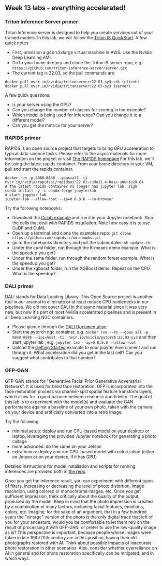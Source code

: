 ## Week 13 labs - everything accelerated!

### Triton Inference Server primer
Triton Inference server is designed to help you create services out of your trained models.  In this lab, we will follow the [Triton IS QuickStart](https://github.com/triton-inference-server/server/blob/main/docs/quickstart.md). A few quick notes:
* First, provision a g4dn.2xlarge virtual machine in AWS. Use the Nvidia Deep Learning AMI.
* Go to your home diretory and clone the Triton IS server repo, e.g. ```https://github.com/triton-inference-server/server.git```
* The current tag is 22.03, so the pull commands are:
```
docker pull nvcr.io/nvidia/tritonserver:22.03-py3-sdk (client)
docker pull nvcr.io/nvidia/tritonserver:22.03-py3 (server)
```
A few quick questions:
* is your server using the GPU?
* Can you change the number of classes for scoring in the example?
* Which model is being used for inference? Can you change it to a different model?
* Can you get the metrics for your server?

### RAPIDS primer
RAPIDS is an open source project that targets to bring GPU acceleration to typical data science tasks.  Please refer to the async materials for more information on the project or visit [The RAPIDS homepage](https://rapids.ai/)
For this lab, we'll be using the latest rapids container. From your home directory in your VM, pull and start the rapids container.
```
docker run -p 8888:8888 --gpus=all -ti nvcr.io/nvidia/rapidsai/rapidsai:22.02-cuda11.4-base-ubuntu20.04 
# the latest rapids container no longer has jupyter lab, sigh
conda install -y -c conda-forge jupyterlab
# start jupyter lab
jupyter-lab --allow-root --ip=0.0.0.0 --no-browser
```
Try the following notebooks:
* Download the [Colab example](https://colab.research.google.com/drive/1rY7Ln6rEE1pOlfSHCYOVaqt8OvDO35J0#forceEdit=true&offline=true&sandboxMode=true) and run it in your Jupyter notebook.  Skip the cells that deal with RAPIDS installation. Note how easy it is to use CuDF and CuML
* Open up a terminal and clone the examples repo: `git clone https://github.com/rapidsai/notebooks.git`
* go to the notebooks directory and pull the submodules: `sh update.sh`
* Under the cuml folder, run through the K-means demo example. What is the speedup you get?
* Under the same folder, run through the random forest example.  What is the speedup you get?
* Under the xgboost folder, run the XGBoost demo. Repeat on the CPU. What is the speedup?

### DALI primer
DALI stands for Data Loading Library.  This Open Source project is another tool in our arsenal to eliminate or at least reduce CPU bottlenecks in our pipelines.  We did not cover DALI in the async material since it was very new, but now it's part of most Nvidia accelerated pipelines and is present in all Deep Learning NGC containers.

* Please glance through the [DALI Documentation](https://docs.nvidia.com/deeplearning/dali/user-guide/docs/index.html)
* Start the pytorch ngc container, e.g. ```docker run --rm --gpus all -p 8888:8888 --ipc=host -ti  nvcr.io/nvidia/pytorch:22.03-py3``` and then start jupyter lab , e.g. ```jupyter lab --ip=0.0.0.0 --allow-root```
* Upload the [Getting Started](getting_started_dali.ipynb) example to your jupyter environment and run through it. What acceleration did you get in the last cell? Can you suggest what contributes to that number?

### GFP-GAN 
GFP-GAN stands for "Generative Facial Prior Generative Adversarial Network". It is used for blind face restoration. GFP is incorporated into the face restoration process via channel-split spatial feature transform layers, which allow for a good balance between realness and fidelity. The goal of this lab is to experiment with the model(s) and evaluate the GAN performance against a baseline of your own photo, taken with the camera on your device and artificially converted into a retro image. 

Try the following:
* minimal setup: deploy and run CPU-based model on your desktop or laptop, levaraging the provided Jupyter notebook for generating a photo collage
* more advanced: do the same on your Jetson 
* extra bonus: deploy and run GPU-based model with colorization (either on Jetson or on your device, if it has GPU)

Detailed instructions for model installation and scripts for running inferences are provided both in [the repo](https://github.com/TencentARC/GFPGAN). 

Once you get the inference result, you can experiment with different types of filters, increasing or decreasing the level of photo distortion, image resolution, using colored or monochrome images, etc. Once you get sufficient impression, think critically about the quality of the output produced by the model. Keep in mind that the photo impression is created by a combination of many factors, including facial features, emotions, colors, etc. Imagine, for the sake of an argument, that in a few hundred years the "vintage" version of the photo is the only digital trace that left of you for your ancestors; would you be comfortable to let them rely on the result of processing it with GFP-GAN, or prefer to use the low-quality image as is? This perspective is important, because people whose images were taken in late 19th/20th century are in this position, having their old photographs restored with AI. Think about possible impacts of inaccurate photo restoration in other scenarios. Also, consider whether overreliance on AI in general and for photo restoration specifically can be mitigated, and in which ways.
